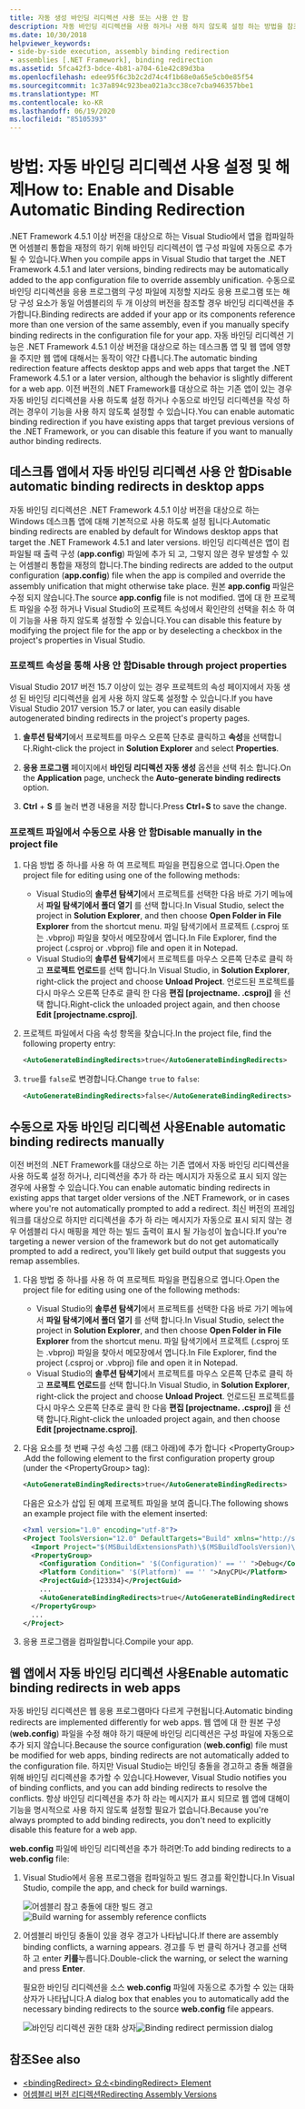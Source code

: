 ```yaml
---
title: 자동 생성 바인딩 리디렉션 사용 또는 사용 안 함
description: 자동 바인딩 리디렉션을 사용 하거나 사용 하지 않도록 설정 하는 방법을 참조 하세요. 이 기능은 .NET 4.5.1 이상을 대상으로 하는 데스크톱 앱 및 웹 앱에 영향을 줍니다.
ms.date: 10/30/2018
helpviewer_keywords:
- side-by-side execution, assembly binding redirection
- assemblies [.NET Framework], binding redirection
ms.assetid: 5fca42f3-bdce-4b81-a704-61e42c89d3ba
ms.openlocfilehash: edee95f6c3b2c2d74c4f1b68e0a65e5cb0e85f54
ms.sourcegitcommit: 1c37a894c923bea021a3cc38ce7cba946357bbe1
ms.translationtype: MT
ms.contentlocale: ko-KR
ms.lasthandoff: 06/19/2020
ms.locfileid: "85105393"
---
```

# <a name="how-to-enable-and-disable-automatic-binding-redirection"></a><span data-ttu-id="b124f-104">방법: 자동 바인딩 리디렉션 사용 설정 및 해제</span><span class="sxs-lookup"><span data-stu-id="b124f-104">How to: Enable and Disable Automatic Binding Redirection</span></span>

<span data-ttu-id="b124f-105">.NET Framework 4.5.1 이상 버전을 대상으로 하는 Visual Studio에서 앱을 컴파일하면 어셈블리 통합을 재정의 하기 위해 바인딩 리디렉션이 앱 구성 파일에 자동으로 추가 될 수 있습니다.</span><span class="sxs-lookup"><span data-stu-id="b124f-105">When you compile apps in Visual Studio that target the .NET Framework 4.5.1 and later versions, binding redirects may be automatically added to the app configuration file to override assembly unification.</span></span> <span data-ttu-id="b124f-106">수동으로 바인딩 리디렉션을 응용 프로그램의 구성 파일에 지정할 지라도 응용 프로그램 또는 해당 구성 요소가 동일 어셈블리의 두 개 이상의 버전을 참조할 경우 바인딩 리디렉션을 추가합니다.</span><span class="sxs-lookup"><span data-stu-id="b124f-106">Binding redirects are added if your app or its components reference more than one version of the same assembly, even if you manually specify binding redirects in the configuration file for your app.</span></span> <span data-ttu-id="b124f-107">자동 바인딩 리디렉션 기능은 .NET Framework 4.5.1 이상 버전을 대상으로 하는 데스크톱 앱 및 웹 앱에 영향을 주지만 웹 앱에 대해서는 동작이 약간 다릅니다.</span><span class="sxs-lookup"><span data-stu-id="b124f-107">The automatic binding redirection feature affects desktop apps and web apps that target the .NET Framework 4.5.1 or a later version, although the behavior is slightly different for a web app.</span></span> <span data-ttu-id="b124f-108">이전 버전의 .NET Framework를 대상으로 하는 기존 앱이 있는 경우 자동 바인딩 리디렉션을 사용 하도록 설정 하거나 수동으로 바인딩 리디렉션을 작성 하려는 경우이 기능을 사용 하지 않도록 설정할 수 있습니다.</span><span class="sxs-lookup"><span data-stu-id="b124f-108">You can enable automatic binding redirection if you have existing apps that target previous versions of the .NET Framework, or you can disable this feature if you want to manually author binding redirects.</span></span>

## <a name="disable-automatic-binding-redirects-in-desktop-apps"></a><span data-ttu-id="b124f-109">데스크톱 앱에서 자동 바인딩 리디렉션 사용 안 함</span><span class="sxs-lookup"><span data-stu-id="b124f-109">Disable automatic binding redirects in desktop apps</span></span>

<span data-ttu-id="b124f-110">자동 바인딩 리디렉션은 .NET Framework 4.5.1 이상 버전을 대상으로 하는 Windows 데스크톱 앱에 대해 기본적으로 사용 하도록 설정 됩니다.</span><span class="sxs-lookup"><span data-stu-id="b124f-110">Automatic binding redirects are enabled by default for Windows desktop apps that target the .NET Framework 4.5.1 and later versions.</span></span> <span data-ttu-id="b124f-111">바인딩 리디렉션은 앱이 컴파일될 때 출력 구성 (**app.config**) 파일에 추가 되 고, 그렇지 않은 경우 발생할 수 있는 어셈블리 통합을 재정의 합니다.</span><span class="sxs-lookup"><span data-stu-id="b124f-111">The binding redirects are added to the output configuration (**app.config**) file when the app is compiled and override the assembly unification that might otherwise take place.</span></span> <span data-ttu-id="b124f-112">원본 **app.config** 파일은 수정 되지 않습니다.</span><span class="sxs-lookup"><span data-stu-id="b124f-112">The source **app.config** file is not modified.</span></span> <span data-ttu-id="b124f-113">앱에 대 한 프로젝트 파일을 수정 하거나 Visual Studio의 프로젝트 속성에서 확인란의 선택을 취소 하 여이 기능을 사용 하지 않도록 설정할 수 있습니다.</span><span class="sxs-lookup"><span data-stu-id="b124f-113">You can disable this feature by modifying the project file for the app or by deselecting a checkbox in the project's properties in Visual Studio.</span></span>

### <a name="disable-through-project-properties"></a><span data-ttu-id="b124f-114">프로젝트 속성을 통해 사용 안 함</span><span class="sxs-lookup"><span data-stu-id="b124f-114">Disable through project properties</span></span>

<span data-ttu-id="b124f-115">Visual Studio 2017 버전 15.7 이상이 있는 경우 프로젝트의 속성 페이지에서 자동 생성 된 바인딩 리디렉션을 쉽게 사용 하지 않도록 설정할 수 있습니다.</span><span class="sxs-lookup"><span data-stu-id="b124f-115">If you have Visual Studio 2017 version 15.7 or later, you can easily disable autogenerated binding redirects in the project's property pages.</span></span>

1. <span data-ttu-id="b124f-116">**솔루션 탐색기**에서 프로젝트를 마우스 오른쪽 단추로 클릭하고 **속성**을 선택합니다.</span><span class="sxs-lookup"><span data-stu-id="b124f-116">Right-click the project in **Solution Explorer** and select **Properties**.</span></span>

2. <span data-ttu-id="b124f-117">**응용 프로그램** 페이지에서 **바인딩 리디렉션 자동 생성** 옵션을 선택 취소 합니다.</span><span class="sxs-lookup"><span data-stu-id="b124f-117">On the **Application** page, uncheck the **Auto-generate binding redirects** option.</span></span>

3. <span data-ttu-id="b124f-118">**Ctrl** + **S** 를 눌러 변경 내용을 저장 합니다.</span><span class="sxs-lookup"><span data-stu-id="b124f-118">Press **Ctrl**+**S** to save the change.</span></span>

### <a name="disable-manually-in-the-project-file"></a><span data-ttu-id="b124f-119">프로젝트 파일에서 수동으로 사용 안 함</span><span class="sxs-lookup"><span data-stu-id="b124f-119">Disable manually in the project file</span></span>

1. <span data-ttu-id="b124f-120">다음 방법 중 하나를 사용 하 여 프로젝트 파일을 편집용으로 엽니다.</span><span class="sxs-lookup"><span data-stu-id="b124f-120">Open the project file for editing using one of the following methods:</span></span>

   - <span data-ttu-id="b124f-121">Visual Studio의 **솔루션 탐색기**에서 프로젝트를 선택한 다음 바로 가기 메뉴에서 **파일 탐색기에서 폴더 열기** 를 선택 합니다.</span><span class="sxs-lookup"><span data-stu-id="b124f-121">In Visual Studio, select the project in **Solution Explorer**, and then choose **Open Folder in File Explorer** from the shortcut menu.</span></span> <span data-ttu-id="b124f-122">파일 탐색기에서 프로젝트 (.csproj 또는 .vbproj) 파일을 찾아서 메모장에서 엽니다.</span><span class="sxs-lookup"><span data-stu-id="b124f-122">In File Explorer, find the project (.csproj or .vbproj) file and open it in Notepad.</span></span>
   - <span data-ttu-id="b124f-123">Visual Studio의 **솔루션 탐색기**에서 프로젝트를 마우스 오른쪽 단추로 클릭 하 고 **프로젝트 언로드**를 선택 합니다.</span><span class="sxs-lookup"><span data-stu-id="b124f-123">In Visual Studio, in **Solution Explorer**, right-click the project and choose **Unload Project**.</span></span> <span data-ttu-id="b124f-124">언로드된 프로젝트를 다시 마우스 오른쪽 단추로 클릭 한 다음 **편집 [projectname. .csproj]** 을 선택 합니다.</span><span class="sxs-lookup"><span data-stu-id="b124f-124">Right-click the unloaded project again, and then choose **Edit [projectname.csproj]**.</span></span>

2. <span data-ttu-id="b124f-125">프로젝트 파일에서 다음 속성 항목을 찾습니다.</span><span class="sxs-lookup"><span data-stu-id="b124f-125">In the project file, find the following property entry:</span></span>

   ```xml
   <AutoGenerateBindingRedirects>true</AutoGenerateBindingRedirects>
   ```

3. <span data-ttu-id="b124f-126">`true`를 `false`로 변경합니다.</span><span class="sxs-lookup"><span data-stu-id="b124f-126">Change `true` to `false`:</span></span>

   ```xml
   <AutoGenerateBindingRedirects>false</AutoGenerateBindingRedirects>
   ```

## <a name="enable-automatic-binding-redirects-manually"></a><span data-ttu-id="b124f-127">수동으로 자동 바인딩 리디렉션 사용</span><span class="sxs-lookup"><span data-stu-id="b124f-127">Enable automatic binding redirects manually</span></span>

<span data-ttu-id="b124f-128">이전 버전의 .NET Framework를 대상으로 하는 기존 앱에서 자동 바인딩 리디렉션을 사용 하도록 설정 하거나, 리디렉션을 추가 하 라는 메시지가 자동으로 표시 되지 않는 경우에 사용할 수 있습니다.</span><span class="sxs-lookup"><span data-stu-id="b124f-128">You can enable automatic binding redirects in existing apps that target older versions of the .NET Framework, or in cases where you're not automatically prompted to add a redirect.</span></span> <span data-ttu-id="b124f-129">최신 버전의 프레임 워크를 대상으로 하지만 리디렉션을 추가 하 라는 메시지가 자동으로 표시 되지 않는 경우 어셈블리 다시 매핑을 제안 하는 빌드 출력이 표시 될 가능성이 높습니다.</span><span class="sxs-lookup"><span data-stu-id="b124f-129">If you're targeting a newer version of the framework but do not get automatically prompted to add a redirect, you'll likely get build output that suggests you remap assemblies.</span></span>

1. <span data-ttu-id="b124f-130">다음 방법 중 하나를 사용 하 여 프로젝트 파일을 편집용으로 엽니다.</span><span class="sxs-lookup"><span data-stu-id="b124f-130">Open the project file for editing using one of the following methods:</span></span>

   - <span data-ttu-id="b124f-131">Visual Studio의 **솔루션 탐색기**에서 프로젝트를 선택한 다음 바로 가기 메뉴에서 **파일 탐색기에서 폴더 열기** 를 선택 합니다.</span><span class="sxs-lookup"><span data-stu-id="b124f-131">In Visual Studio, select the project in **Solution Explorer**, and then choose **Open Folder in File Explorer** from the shortcut menu.</span></span> <span data-ttu-id="b124f-132">파일 탐색기에서 프로젝트 (.csproj 또는 .vbproj) 파일을 찾아서 메모장에서 엽니다.</span><span class="sxs-lookup"><span data-stu-id="b124f-132">In File Explorer, find the project (.csproj or .vbproj) file and open it in Notepad.</span></span>
   - <span data-ttu-id="b124f-133">Visual Studio의 **솔루션 탐색기**에서 프로젝트를 마우스 오른쪽 단추로 클릭 하 고 **프로젝트 언로드**를 선택 합니다.</span><span class="sxs-lookup"><span data-stu-id="b124f-133">In Visual Studio, in **Solution Explorer**, right-click the project and choose **Unload Project**.</span></span> <span data-ttu-id="b124f-134">언로드된 프로젝트를 다시 마우스 오른쪽 단추로 클릭 한 다음 **편집 [projectname. .csproj]** 을 선택 합니다.</span><span class="sxs-lookup"><span data-stu-id="b124f-134">Right-click the unloaded project again, and then choose **Edit [projectname.csproj]**.</span></span>

2. <span data-ttu-id="b124f-135">다음 요소를 첫 번째 구성 속성 그룹 (태그 아래)에 추가 합니다 \<PropertyGroup> .</span><span class="sxs-lookup"><span data-stu-id="b124f-135">Add the following element to the first configuration property group (under the \<PropertyGroup> tag):</span></span>

   ```xml
   <AutoGenerateBindingRedirects>true</AutoGenerateBindingRedirects>
   ```

   <span data-ttu-id="b124f-136">다음은 요소가 삽입 된 예제 프로젝트 파일을 보여 줍니다.</span><span class="sxs-lookup"><span data-stu-id="b124f-136">The following shows an example project file with the element inserted:</span></span>

   ```xml
   <?xml version="1.0" encoding="utf-8"?>
   <Project ToolsVersion="12.0" DefaultTargets="Build" xmlns="http://schemas.microsoft.com/developer/msbuild/2003">
     <Import Project="$(MSBuildExtensionsPath)\$(MSBuildToolsVersion)\Microsoft.Common.props" Condition="Exists('$(MSBuildExtensionsPath)\$(MSBuildToolsVersion)\Microsoft.Common.props')" />
     <PropertyGroup>
       <Configuration Condition=" '$(Configuration)' == '' ">Debug</Configuration>
       <Platform Condition=" '$(Platform)' == '' ">AnyCPU</Platform>
       <ProjectGuid>{123334}</ProjectGuid>
       ...
       <AutoGenerateBindingRedirects>true</AutoGenerateBindingRedirects>
     </PropertyGroup>
     ...
   </Project>
   ```

3. <span data-ttu-id="b124f-137">응용 프로그램을 컴파일합니다.</span><span class="sxs-lookup"><span data-stu-id="b124f-137">Compile your app.</span></span>

## <a name="enable-automatic-binding-redirects-in-web-apps"></a><span data-ttu-id="b124f-138">웹 앱에서 자동 바인딩 리디렉션 사용</span><span class="sxs-lookup"><span data-stu-id="b124f-138">Enable automatic binding redirects in web apps</span></span>

<span data-ttu-id="b124f-139">자동 바인딩 리디렉션은 웹 응용 프로그램마다 다르게 구현됩니다.</span><span class="sxs-lookup"><span data-stu-id="b124f-139">Automatic binding redirects are implemented differently for web apps.</span></span> <span data-ttu-id="b124f-140">웹 앱에 대 한 원본 구성 (**web.config**) 파일을 수정 해야 하기 때문에 바인딩 리디렉션은 구성 파일에 자동으로 추가 되지 않습니다.</span><span class="sxs-lookup"><span data-stu-id="b124f-140">Because the source configuration (**web.config**) file must be modified for web apps, binding redirects are not automatically added to the configuration file.</span></span> <span data-ttu-id="b124f-141">하지만 Visual Studio는 바인딩 충돌을 경고하고 충돌 해결을 위해 바인딩 리디렉션을 추가할 수 있습니다.</span><span class="sxs-lookup"><span data-stu-id="b124f-141">However, Visual Studio notifies you of binding conflicts, and you can add binding redirects to resolve the conflicts.</span></span> <span data-ttu-id="b124f-142">항상 바인딩 리디렉션을 추가 하 라는 메시지가 표시 되므로 웹 앱에 대해이 기능을 명시적으로 사용 하지 않도록 설정할 필요가 없습니다.</span><span class="sxs-lookup"><span data-stu-id="b124f-142">Because you're always prompted to add binding redirects, you don't need to explicitly disable this feature for a web app.</span></span>

<span data-ttu-id="b124f-143">**web.config** 파일에 바인딩 리디렉션을 추가 하려면:</span><span class="sxs-lookup"><span data-stu-id="b124f-143">To add binding redirects to a **web.config** file:</span></span>

1. <span data-ttu-id="b124f-144">Visual Studio에서 응용 프로그램을 컴파일하고 빌드 경고를 확인합니다.</span><span class="sxs-lookup"><span data-stu-id="b124f-144">In Visual Studio, compile the app, and check for build warnings.</span></span>

   <span data-ttu-id="b124f-145">![어셈블리 참고 충돌에 대한 빌드 경고](./media/clr-assemblyrefwarning.png "CLR_AssemblyRefWarning")</span><span class="sxs-lookup"><span data-stu-id="b124f-145">![Build warning for assembly reference conflicts](./media/clr-assemblyrefwarning.png "CLR_AssemblyRefWarning")</span></span>

2. <span data-ttu-id="b124f-146">어셈블리 바인딩 충돌이 있을 경우 경고가 나타납니다.</span><span class="sxs-lookup"><span data-stu-id="b124f-146">If there are assembly binding conflicts, a warning appears.</span></span> <span data-ttu-id="b124f-147">경고를 두 번 클릭 하거나 경고를 선택 하 고 enter **키를**누릅니다.</span><span class="sxs-lookup"><span data-stu-id="b124f-147">Double-click the warning, or select the warning and press **Enter**.</span></span>

   <span data-ttu-id="b124f-148">필요한 바인딩 리디렉션을 소스 **web.config** 파일에 자동으로 추가할 수 있는 대화 상자가 나타납니다.</span><span class="sxs-lookup"><span data-stu-id="b124f-148">A dialog box that enables you to automatically add the necessary binding redirects to the source **web.config** file appears.</span></span>

   <span data-ttu-id="b124f-149">![바인딩 리디렉션 권한 대화 상자](./media/clr-addbindingredirect.png "CLR_AddBindingRedirect")</span><span class="sxs-lookup"><span data-stu-id="b124f-149">![Binding redirect permission dialog](./media/clr-addbindingredirect.png "CLR_AddBindingRedirect")</span></span>

## <a name="see-also"></a><span data-ttu-id="b124f-150">참조</span><span class="sxs-lookup"><span data-stu-id="b124f-150">See also</span></span>

- [<span data-ttu-id="b124f-151">\<bindingRedirect> 요소</span><span class="sxs-lookup"><span data-stu-id="b124f-151">\<bindingRedirect> Element</span></span>](./file-schema/runtime/bindingredirect-element.md)
- [<span data-ttu-id="b124f-152">어셈블리 버전 리디렉션</span><span class="sxs-lookup"><span data-stu-id="b124f-152">Redirecting Assembly Versions</span></span>](redirect-assembly-versions.md)
